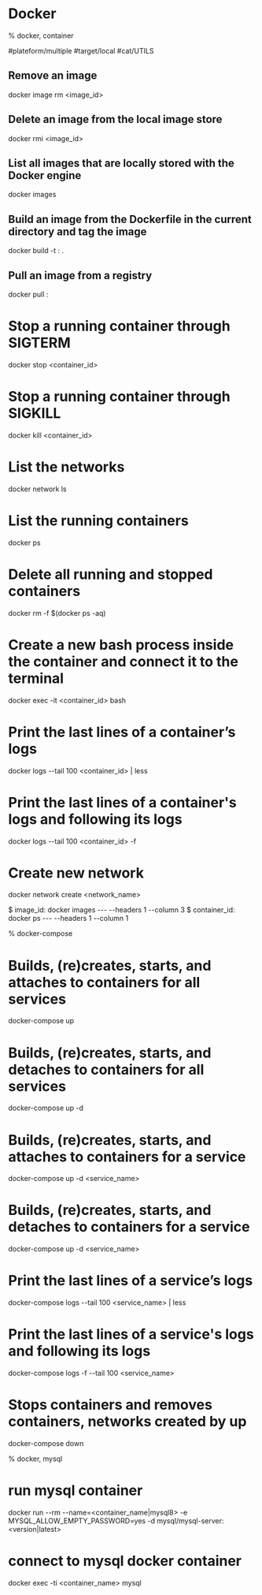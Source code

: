 # Docker

% docker, container

#plateform/multiple #target/local #cat/UTILS 

## Remove an image
docker image rm <image_id>

## Delete an image from the local image store
docker rmi <image_id>

## List all images that are locally stored with the Docker engine
docker images

## Build an image from the Dockerfile in the current directory and tag the image
docker build -t <image>:<version> .

## Pull an image from a registry
docker pull <image>:<version>

# Stop a running container through SIGTERM
docker stop <container_id>

# Stop a running container through SIGKILL
docker kill <container_id>

# List the networks
docker network ls

# List the running containers
docker ps

# Delete all running and stopped containers
docker rm -f $(docker ps -aq)

# Create a new bash process inside the container and connect it to the terminal
docker exec -it <container_id> bash

# Print the last lines of a container’s logs
docker logs --tail 100 <container_id> | less

# Print the last lines of a container's logs and following its logs
docker logs --tail 100 <container_id> -f

# Create new network
docker network create <network_name>

$ image_id: docker images --- --headers 1 --column 3
$ container_id: docker ps --- --headers 1 --column 1



% docker-compose

# Builds, (re)creates, starts, and attaches to containers for all services
docker-compose up

# Builds, (re)creates, starts, and detaches to containers for all services
docker-compose up -d

# Builds, (re)creates, starts, and attaches to containers for a service
docker-compose up -d <service_name>

# Builds, (re)creates, starts, and detaches to containers for a service
docker-compose up -d <service_name>

# Print the last lines of a service’s logs
docker-compose logs --tail 100 <service_name> | less

# Print the last lines of a service's logs and following its logs
docker-compose logs -f --tail 100 <service_name>

# Stops containers and removes containers, networks created by up
docker-compose down

% docker, mysql
# run mysql container
docker run --rm --name=<container_name|mysql8> -e MYSQL_ALLOW_EMPTY_PASSWORD=yes -d mysql/mysql-server:<version|latest>

# connect to mysql docker container
docker exec -ti <container_name> mysql
